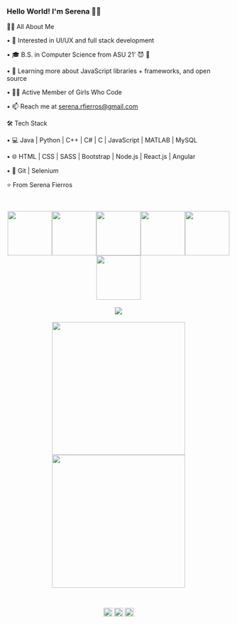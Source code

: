 ### Hello World! I'm Serena 👋🏽
💁🏽 All About Me 

• 🤔 Interested in UI/UX and full stack development 

• 🎓 B.S. in Computer Science from ASU 21' 😈 🔱

• 🌱 Learning more about JavaScript libraries + frameworks, and open source

• 💅🏽 Active Member of Girls Who Code

• 📫 Reach me at serena.rfierros@gmail.com



🛠 Tech Stack

• 💻 Java | Python | C++ | C# | C | JavaScript | MATLAB | MySQL

• 🌐 HTML | CSS | SASS | Bootstrap | Node.js | React.js | Angular

• 🔧 Git | Selenium




⭐️ From Serena Fierros

<br>
<p align="center">
  <img src="https://media3.giphy.com/media/ln7z2eWriiQAllfVcn/200w.webp" width="100"><img src="https://i.giphy.com/media/LMt9638dO8dftAjtco/200.webp" width="100"><img src="https://i.giphy.com/media/eNAsjO55tPbgaor7ma/200w.webp" width="100"><img src="https://i.giphy.com/media/VgGthkhUvGgOit7Y9i/200.webp" width="100"><img src="https://i.giphy.com/media/KzJkzjggfGN5Py6nkT/200.webp" width="100"><img src="https://i.giphy.com/media/IdyAQJVN2kVPNUrojM/200.webp" width="100"><br><br>
  <img src="https://camo.githubusercontent.com/936a08778c7e4885053d148c07bbd2339dfbdd80/68747470733a2f2f6665726f73732e6e65742f782f6e6f6465322e676966" /><br><br>
  <img src="https://little.kylerconway.com/images/golang-what.gif" width="300"><img src="https://intro.rustbridge.com/img/ferris.gif" width="300">
</p>
<br>
<p align="center">
<a href="https://twitter.com/serenafierros" target="_blank"><img align="center" src="https://cdn.jsdelivr.net/npm/simple-icons@3.0.1/icons/twitter.svg" alt="serenafierros" height="20" width="20" /></a>
<a href="https://linkedin.com/in/serenafierros" target="_blank"><img align="center" src="https://cdn.jsdelivr.net/npm/simple-icons@3.0.1/icons/linkedin.svg" alt="serenafierros" height="20" width="20" /></a>
  <a href="https://dev.to/serenafierros" target="_blank"><img align="center" src="https://cdn.jsdelivr.net/npm/simple-icons@3.0.1/icons/dev-dot-to.svg" alt="serenafierros" height="20" width="20" /></a>
</p>
<br>
<br>
<br>

















<!--
**serenafierros/serenafierros** is a ✨ _special_ ✨ repository because its `README.md` (this file) appears on your GitHub profile.

Here are some ideas to get you started:

- 🔭 I’m currently working on ...
- 🌱 I’m currently learning ...
- 👯 I’m looking to collaborate on ...
- 🤔 I’m looking for help with ...
- 💬 Ask me about ...
- 📫 How to reach me: ...
- 😄 Pronouns: ...
- ⚡ Fun fact: ...
-->
